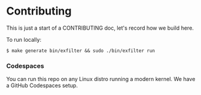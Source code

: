 # Contributing

This is just a start of a CONTRIBUTING doc, let's record how we build here.

To run locally:
```
$ make generate bin/exfilter && sudo ./bin/exfilter run
```

### Codespaces

You can run this repo on any Linux distro running a modern kernel. We have a GitHub Codespaces setup.
